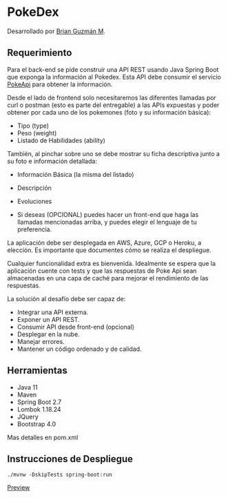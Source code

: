 # PokeDex
Desarrollado por [Brian Guzmán M](https://github.com/bguzmanm).

## Requerimiento

Para el back-end se pide construir una API REST usando Java Spring Boot que exponga la información al Pokedex. 
Esta API debe consumir el servicio [PokeApi](https://pokeapi.co/) para obtener la información.

Desde el lado de frontend solo necesitaremos las diferentes llamadas por curl o postman (esto es parte del entregable) a las APIs expuestas y poder obtener por cada uno de los pokemones (foto y su información básica):
- Tipo (type)
- Peso (weight)
- Listado de Habilidades (ability)

También, al pinchar sobre uno se debe mostrar su ficha descriptiva junto a su foto e información detallada:
- Información Básica (la misma del listado)
- Descripción
- Evoluciones

- Si deseas (OPCIONAL) puedes hacer un front-end que haga las llamadas mencionadas arriba, y puedes elegir el lenguaje de tu preferencia.

La aplicación debe ser desplegada en AWS, Azure, GCP o Heroku, a elección. Es importante que documentes cómo se realiza el despliegue.

Cualquier funcionalidad extra es bienvenida. Idealmente se espera que la aplicación cuente con tests y que las respuestas de Poke Api sean almacenadas en una capa de caché para mejorar el rendimiento de las respuestas.

La solución al desafío debe ser capaz de: 
- Integrar una API externa.
- Exponer un API REST.
- Consumir API desde front-end (opcional)
- Desplegar en la nube.
- Manejar errores.
- Mantener un código ordenado y de calidad. 
 
## Herramientas
- Java 11
- Maven
- Spring Boot 2.7
- Lombok 1.18.24
- JQuery
- Bootstrap 4.0

Mas detalles en pom.xml

## Instrucciones de Despliegue

`./mvnw -DskipTests spring-boot:run`

[Preview](https://pokedex-351803.ue.r.appspot.com)

